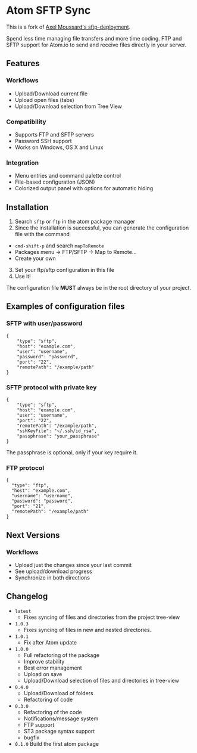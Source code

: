 # Atom SFTP Sync

This is a fork of [Axel Moussard's sftp-deployment](https://github.com/amoussard/sftp-deployment).

Spend less time managing file transfers and more time coding.
FTP and SFTP support for Atom.io to send and receive files directly in your server.


## Features

### Workflows
* Upload/Download current file
* Upload open files (tabs)
* Upload/Download selection from Tree View

### Compatibility
* Supports FTP and SFTP servers
* Password SSH support
* Works on Windows, OS X and Linux

### Integration
* Menu entries and command palette control
* File-based configuration (JSON)
* Colorized output panel with options for automatic hiding


## Installation

1. Search `sftp` or `ftp` in the atom package manager
2. Since the installation is successful, you can generate the configuration file with the command
  * `cmd-shift-p` and search `mapToRemote`
  * Packages menu -> FTP/SFTP -> Map to Remote...
  * Create your own
3. Set your ftp/sftp configuration in this file
4. Use it!

The configuration file **MUST** always be in the root directory of your project.


## Examples of configuration files

### SFTP with user/password

```
{
    "type": "sftp",
    "host": "example.com",
    "user": "username",
    "password": "password",
    "port": "22",
    "remotePath": "/example/path"
}
```


### SFTP protocol with private key

```
{
    "type": "sftp",
    "host": "example.com",
    "user": "username",
    "port": "22",
    "remotePath": "/example/path",
    "sshKeyFile": "~/.ssh/id_rsa",
    "passphrase": "your_passphrase"
}
```

The passphrase is optional, only if your key require it.


### FTP protocol

```
{
  "type": "ftp",
  "host": "example.com",
  "username": "username",
  "password": "password",
  "port": "21",
  "remotePath": "/example/path"
}
```


## Next Versions

### Workflows
* Upload just the changes since your last commit
* See upload/download progress
* Synchronize in both directions


## Changelog

* `latest`
  * Fixes syncing of files and directories from the project tree-view
* `1.0.3`
  * Fixes syncing of files in new and nested directories.
* `1.0.1`
  * Fix after Atom update
* `1.0.0`
  * Full refactoring of the package
  * Improve stability
  * Best error management
  * Upload on save
  * Upload/Download selection of files and directories in tree-view
* `0.4.0`
  * Upload/Download of folders
  * Refactoring of code
* `0.3.0`
  * Refactoring of the code
  * Notifications/message system
  * FTP support
  * ST3 package syntax support
  * bugfix
* `0.1.0` Build the first atom package

